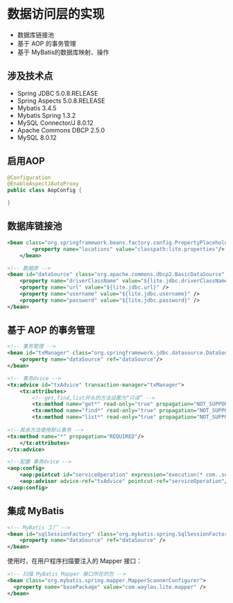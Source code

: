 # 数据访问层的实现


* 数据库链接池
* 基于 AOP 的事务管理
* 基于 MyBatis的数据库映射、操作


## 涉及技术点

* Spring JDBC 5.0.8.RELEASE
* Spring Aspects 5.0.8.RELEASE
* Mybatis 3.4.5
* Mybatis Spring 1.3.2
* MySQL Connector/J 8.0.12
* Apache Commons DBCP 2.5.0
* MySQL 8.0.12

## 启用AOP

```java
@Configuration
@EnableAspectJAutoProxy
public class AopConfig {

}
```

## 数据库链接池


```xml
<bean class="org.springframework.beans.factory.config.PropertyPlaceholderConfigurer">
	    <property name="locations" value="classpath:lite.properties"/>
	</bean>

<!-- 数据原 -->
<bean id="dataSource" class="org.apache.commons.dbcp2.BasicDataSource" destroy-method="close">
    <property name="driverClassName" value="${lite.jdbc.driverClassName}" />
    <property name="url" value="${lite.jdbc.url}" />
    <property name="username" value="${lite.jdbc.username}" />
    <property name="password" value="${lite.jdbc.password}" />
</bean>
```

## 基于 AOP 的事务管理


```xml
<!-- 事务管理 -->
<bean id="txManager" class="org.springframework.jdbc.datasource.DataSourceTransactionManager">
    <property name="dataSource" ref="dataSource"/>
</bean>

<!-- 事务dvice -->
<tx:advice id="txAdvice" transaction-manager="txManager">
    <tx:attributes>
		<!--get,find,list开头的方法设置为“只读” -->
        <tx:method name="get*" read-only="true" propagation="NOT_SUPPORTED" />
        <tx:method name="find*" read-only="true" propagation="NOT_SUPPORTED" />
        <tx:method name="list*" read-only="true" propagation="NOT_SUPPORTED" />
        
<!--其余方法使用默认事务 -->
<tx:method name="*" propagation="REQUIRED"/>
    </tx:attributes>
</tx:advice>

<!--配置 事务dvice -->
<aop:config>
    <aop:pointcut id="serviceOperation" expression="execution(* com..service.*.*(..)) || execution(* org..service.*.*(..))"/>
    <aop:advisor advice-ref="txAdvice" pointcut-ref="serviceOperation"/>
</aop:config>
```

## 集成 MyBatis

```xml
<!-- MyBatis 工厂 -->
<bean id="sqlSessionFactory" class="org.mybatis.spring.SqlSessionFactoryBean">
    <property name="dataSource" ref="dataSource" />
</bean>
```

使用时，在用户程序扫描要注入的 Mapper 接口：


```xml
<!-- 扫描 MyBatis Mapper 接口所在的包 -->
<bean class="org.mybatis.spring.mapper.MapperScannerConfigurer">
  <property name="basePackage" value="com.waylau.lite.mapper" />
</bean>
```

